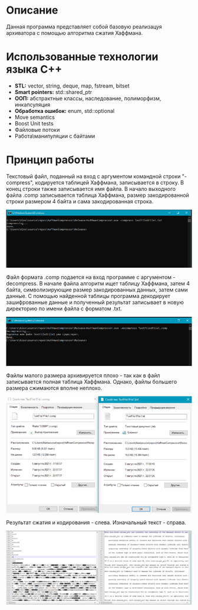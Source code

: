 # Описание
Данная программа представляет собой базовую реализацуя архиватора с помощью алгоритма сжатия Хаффмана.

# Использованные технологии языка С++
* **STL:** vector, string, deque, map, fstream, bitset
* **Smart pointers:** std::shared_ptr
* **ООП:** абстрактные классы, наследование, полиморфизм, инкапсуляция 
* **Обработка ошибок:** enum, std::optional 
* Move semantics 
* Boost Unit tests
* Файловые потоки
* Работа\манипуляции с байтами 

# Принцип работы
Текстовый файл, поданный на вход с аргументом командной строки "-compress", кодируется таблицей Хаффмана, записывается в строку. В конец строки также записывается имя файла.
В начало выходного файла .comp записывается таблица Хаффмана, размер закодированной строки размером 4 байта и сама закодированная строка.  
 
![1](/screenshots/compress.PNG)

Файл формата .comp подается на вход программе с аргументом -decompress. В начале файла алгоритм ищет таблицу Хаффмана, затем 4 байта, символизирующие размер закодированных данных, затем сами данные.
С помощью найденной таблицы программа декодирует зашифрованные данные и полученный результат записывает в новую директорию по имени файла с форматом .txt.

![2](/screenshots/decompress.PNG)

Файлы малого размера архивируется плохо - так как в файл записывается полная таблица Хаффмана. Однако, файлы большего размера сжимаются вполне неплохо.

![3](/screenshots/size.PNG)

Результат сжатия и кодирования - слева. Изначальный текст - справа.

![4](/screenshots/text.PNG)

